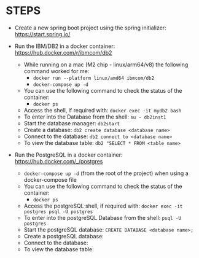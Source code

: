 # STEPS


- Create a new spring boot project using the spring initializer: https://start.spring.io/
- Run the IBM/DB2 in a docker container: https://hub.docker.com/r/ibmcom/db2
  - While running on a mac (M2 chip - linux/arm64/v8) the following command worked for me:
    - `docker run --platform linux/amd64 ibmcom/db2`
    - `docker-compose up -d`
  - You can use the following command to check the status of the container:
    - `docker ps`
  - Access the shell, if required with: `docker exec -it mydb2 bash`
  - To enter into the Database from the shell: `su - db2inst1`
  - Start the database manager: `db2start`
  - Create a database: `db2 create database <database name>`
  - Connect to the database: `db2 connect to <database name>`
  - To view the database table: `db2 "SELECT * FROM <table name>`

- Run the PostgreSQL in a docker container: https://hub.docker.com/_/postgres
    - `docker-compose up -d` (from the root of the project) when using a docker-compose file
  - You can use the following command to check the status of the container:
    - `docker ps`
  - Access the postgreSQL shell, if required with: `docker exec -it postgres psql -U postgres`
  - To enter into the postgreSQL Database from the shell: `psql -U postgres`
  - Start the postgreSQL database: `CREATE DATABASE <database name>;`
  - Create a postgreSQL database: 
  - Connect to the database: 
  - To view the database table: 

  
